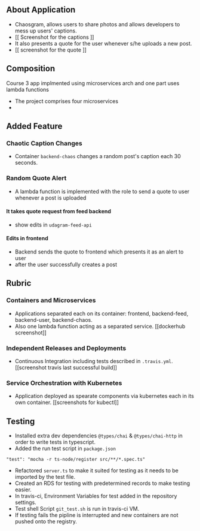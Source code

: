 ## About Application
- Chaosgram, allows users to share photos and allows developers to mess up users' captions.
- [[ Screenshot for the captions ]]
- It also presents a quote for the user whenever s/he uploads a new post.
-  [[ screenshot for the quote ]]

## Composition
Course 3 app implmented using microservices arch and one part uses lambda functions
- The project comprises four microservices
- 

## Added Feature
### Chaotic Caption Changes
- Container `backend-chaos` changes a random post's caption each 30 seconds.
### Random Quote Alert
- A lambda function is implemented with the role to send a quote to user whenever a post is uploaded
#### It takes quote request from feed backend
- show edits in `udagram-feed-api`
#### Edits in frontend
- Backend sends the quote to frontend which presents it as an alert to user 
 - after the user successfully creates a post


## Rubric
### Containers and Microservices
- Applications separated each on its container: frontend, backend-feed, backend-user, backend-chaos.
- Also one lambda function acting as a separated service.
[[dockerhub screenshot]]
### Independent Releases and Deployments
- Continuous Integration including tests described in `.travis.yml`.
[[screenshot travis last successful build]]
### Service Orchestration with Kubernetes
- Application deployed as spearate components via kubernetes each in its own container.
[[screenshots for kubectl]]

## Testing
- Installed extra dev dependencies `@types/chai` & `@types/chai-http` in order to write tests in typescript.
- Added the run test script in `package.json` 
```
"test": "mocha -r ts-node/register src/**/*.spec.ts"
```
- Refactored `server.ts` to make it suited for testing as it needs to be imported by the test file.
- Created an RDS for testing with predetermined records to make testing easier.
- In travis-ci, Environment Variables for test added in the repository settings.
- Test shell Script `git_test.sh` is run in travis-ci VM.
- If testing fails the pipline is interrupted and new containers are not pushed onto the registry.